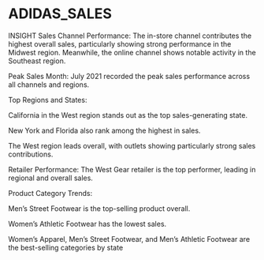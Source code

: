 # ADIDAS_SALES

INSIGHT
Sales Channel Performance:
The in-store channel contributes the highest overall sales, particularly showing strong performance in the Midwest region. Meanwhile, the online channel shows notable activity in the Southeast region.

Peak Sales Month:
July 2021 recorded the peak sales performance across all channels and regions.

Top Regions and States:

California in the West region stands out as the top sales-generating state.

New York and Florida also rank among the highest in sales.

The West region leads overall, with outlets showing particularly strong sales contributions.

Retailer Performance:
The West Gear retailer is the top performer, leading in regional and overall sales.

Product Category Trends:

Men’s Street Footwear is the top-selling product overall.

Women’s Athletic Footwear has the lowest sales.

Women’s Apparel, Men’s Street Footwear, and Men’s Athletic Footwear are the best-selling categories by state
